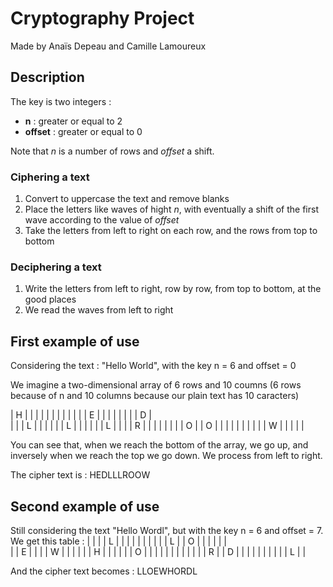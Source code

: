 # Cryptography Project
Made by Anaïs Depeau and Camille Lamoureux

## Description
The key is two integers :
- __n__ : greater or equal to 2
- __offset__ : greater or equal to 0

Note that _n_ is a number of rows and _offset_ a shift.

### Ciphering a text
1. Convert to uppercase the text and remove blanks
2. Place the letters like waves of hight _n_, with eventually a shift of the first wave according to the value of _offset_
3. Take the letters from left to right on each row, and the rows from top to bottom

### Deciphering a text
1. Write the letters from left to right, row by row, from top to bottom, at the good places
2. We read the waves from left to right

## First example of use
Considering the text : "Hello World", with the key n = 6 and offset = 0

We imagine a two-dimensional array of 6 rows and 10 coumns (6 rows because of n and 10 columns because our plain text has 10 caracters)

| H |   |   |   |   |   |   |   |   |   | 
|   | E |   |   |   |   |   |   |   | D |     
|   |   | L |   |   |   |   |   | L |   |
|   |   |   | L |   |   |   | R |   |   |
|   |   |   |   | O |   | O |   |   |   |
|   |   |   |   |   | W |   |   |   |   |

You can see that, when we reach the bottom of the array, we go up, and inversely when we reach the top we go down. We process from left to right.

The cipher text is : HEDLLLROOW

## Second example of use
Still considering the text "Hello Wordl", but with the key n = 6 and offset = 7.
We get this table :
|   |   |   | L |   |   |   |   |   |   | 
|   |   | L |   | O |   |   |   |   |   |     
|   | E |   |   |   | W |   |   |   |   |
| H |   |   |   |   |   | O |   |   |   |
|   |   |   |   |   |   |   | R |   | D |
|   |   |   |   |   |   |   |   | L |   |

And the cipher text becomes : LLOEWHORDL 
